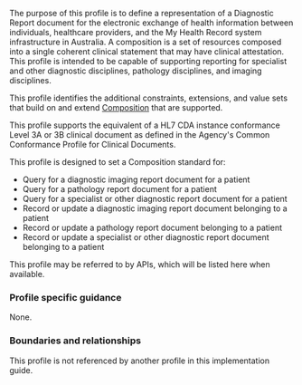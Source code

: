 The purpose of this profile is to define a representation of a Diagnostic Report document for the electronic exchange of health information between individuals, healthcare providers, and the My Health Record system infrastructure in Australia. A composition is a set of resources composed into a single coherent clinical statement that may have clinical attestation. This profile is intended to be capable of supporting reporting for specialist and other diagnostic disciplines, pathology disciplines, and imaging disciplines.

This profile identifies the additional constraints, extensions, and value sets that build on and extend [Composition](http://hl7.org/fhir/R4/composition.html) that are supported. 

This profile supports the equivalent of a HL7 CDA instance conformance Level 3A or 3B clinical document as defined in the Agency's Common Conformance Profile for Clinical Documents.

This profile is designed to set a Composition standard for:
* Query for a diagnostic imaging report document for a patient
* Query for a pathology report document for a patient
* Query for a specialist or other diagnostic report document for a patient
* Record or update a diagnostic imaging report document belonging to a patient
* Record or update a pathology report document belonging to a patient
* Record or update a specialist or other diagnostic report document belonging to a patient

This profile may be referred to by APIs, which will be listed here when available.


### Profile specific guidance
None.


### Boundaries and relationships
This profile is not referenced by another profile in this implementation guide.  

